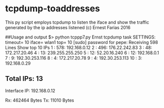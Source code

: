 # tcpdump-toaddresses
This py script employs tcpdump to listen the iface and
show the traffic generated by the ip addresses listened
(c) Ernest Farias 2016

##Usage and output
$> python tcppp7.py
Ernst tcpdump task
SETTINGS: timeout= 10 iface= wlan1 top= 10
[sudo] password for pepe:
Receiving 598 Lines
Show top  10 IPs
1 :	  578:	 192.168.0.12
2 :	  496:	 176.22.242.83
3 :	   48:	 172.217.20.46
4 :	   13:	 239.255.255.250
5 :	   12:	 52.20.16.240
6 :	   12:	 192.168.0.1
7 :	    9:	 192.30.253.116
8 :	    4:	 172.217.20.78
9 :	    4:	 192.30.253.113
10 :	    3:	 192.168.0.29

Total IPs: 13
---------------------------------
Interface IP: 192.168.0.12

Rx: 462464  Bytes
Tx: 11010  Bytes
